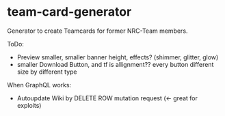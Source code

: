 # team-card-generator

Generator to create Teamcards for former NRC-Team members.

ToDo:

- Preview smaller, smaller banner height, effects? (shimmer, glitter, glow)
- smaller Download Button, and tf is allignment?? every button different size by different type

When GraphQL works:

- Autoupdate Wiki by DELETE ROW mutation request (<- great for exploits)
